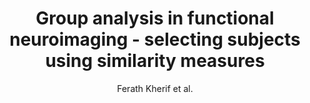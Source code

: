 ---
cat: ciel
subcat: midas
bestof: false
author: Ferath Kherif et al.
title: Group analysis in functional neuroimaging - selecting subjects using similarity measures
journal: NeuroImage
year: 2003
type: article
---